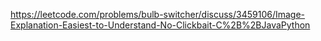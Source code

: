 https://leetcode.com/problems/bulb-switcher/discuss/3459106/Image-Explanation-Easiest-to-Understand-No-Clickbait-C%2B%2BJavaPython